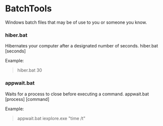 # BatchTools
Windows batch files that may be of use to you or someone you know.

### hiber.bat
Hibernates your computer after a designated number of seconds. hiber.bat [seconds]

Example:
> hiber.bat 30

### appwait.bat
Waits for a process to close before executing a command. appwait.bat [process] [command]

Example:
> appwait.bat iexplore.exe "time /t"
